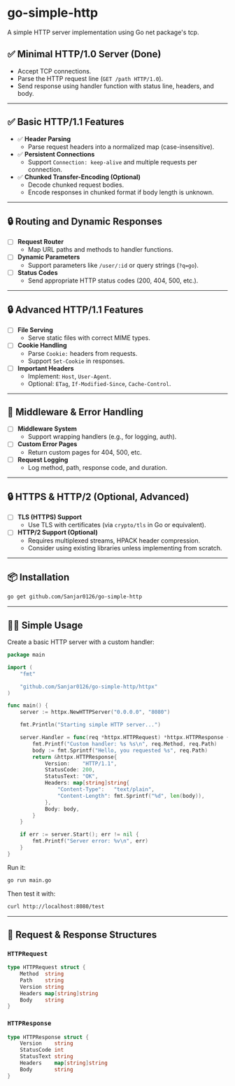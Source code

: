 # go-simple-http

A simple HTTP server implementation using Go net package's tcp.

## ✅ Minimal HTTP/1.0 Server (Done)
- Accept TCP connections.
- Parse the HTTP request line (`GET /path HTTP/1.0`).
- Send response using handler function with status line, headers, and body.

---

## ✅ Basic HTTP/1.1 Features
- ✅ **Header Parsing**
  - Parse request headers into a normalized map (case-insensitive).
- ✅ **Persistent Connections**
  - Support `Connection: keep-alive` and multiple requests per connection.
- ✅ **Chunked Transfer-Encoding (Optional)**
  - Decode chunked request bodies.
  - Encode responses in chunked format if body length is unknown.
---

## 🔒 Routing and Dynamic Responses
- [ ] **Request Router**
  - Map URL paths and methods to handler functions.
- [ ] **Dynamic Parameters**
  - Support parameters like `/user/:id` or query strings (`?q=go`).
- [ ] **Status Codes**
  - Send appropriate HTTP status codes (200, 404, 500, etc.).

---

## 🔒 Advanced HTTP/1.1 Features
- [ ] **File Serving**
  - Serve static files with correct MIME types.
- [ ] **Cookie Handling**
  - Parse `Cookie:` headers from requests.
  - Support `Set-Cookie` in responses.
- [ ] **Important Headers**
  - Implement: `Host`, `User-Agent`.
  - Optional: `ETag`, `If-Modified-Since`, `Cache-Control`.

---

## 🔧 Middleware & Error Handling
- [ ] **Middleware System**
  - Support wrapping handlers (e.g., for logging, auth).
- [ ] **Custom Error Pages**
  - Return custom pages for 404, 500, etc.
- [ ] **Request Logging**
  - Log method, path, response code, and duration.

---

## 🔒 HTTPS & HTTP/2 (Optional, Advanced)
- [ ] **TLS (HTTPS) Support**
  - Use TLS with certificates (via `crypto/tls` in Go or equivalent).
- [ ] **HTTP/2 Support (Optional)**
  - Requires multiplexed streams, HPACK header compression.
  - Consider using existing libraries unless implementing from scratch.

---

## 📦 Installation

```bash
go get github.com/Sanjar0126/go-simple-http
```

---

## 🧑‍💻 Simple Usage

Create a basic HTTP server with a custom handler:

```go
package main

import (
	"fmt"

	"github.com/Sanjar0126/go-simple-http/httpx"
)

func main() {
	server := httpx.NewHTTPServer("0.0.0.0", "8080")

	fmt.Println("Starting simple HTTP server...")

	server.Handler = func(req *httpx.HTTPRequest) *httpx.HTTPResponse {
		fmt.Printf("Custom handler: %s %s\n", req.Method, req.Path)
		body := fmt.Sprintf("Hello, you requested %s", req.Path)
		return &httpx.HTTPResponse{
			Version:    "HTTP/1.1",
			StatusCode: 200,
			StatusText: "OK",
			Headers: map[string]string{
				"Content-Type":   "text/plain",
				"Content-Length": fmt.Sprintf("%d", len(body)),
			},
			Body: body,
		}
	}

	if err := server.Start(); err != nil {
		fmt.Printf("Server error: %v\n", err)
	}
}
```

Run it:

```bash
go run main.go
```

Then test it with:

```bash
curl http://localhost:8080/test
```

---

## 🧾 Request & Response Structures

### `HTTPRequest`

```go
type HTTPRequest struct {
	Method  string
	Path    string
	Version string
	Headers map[string]string
	Body    string
}
```

### `HTTPResponse`

```go
type HTTPResponse struct {
	Version    string
	StatusCode int
	StatusText string
	Headers    map[string]string
	Body       string
}
```
